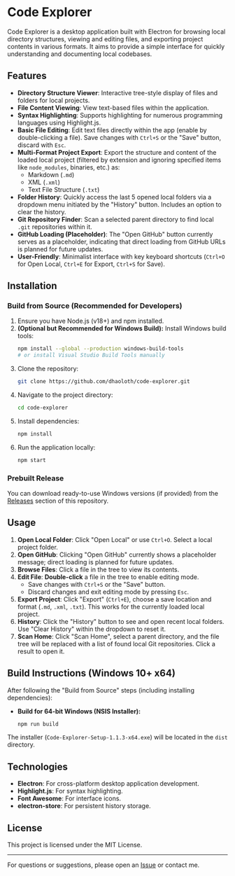 # Code Explorer

Code Explorer is a desktop application built with Electron for browsing local directory structures, viewing and editing files, and exporting project contents in various formats. It aims to provide a simple interface for quickly understanding and documenting local codebases.

## Features

*   **Directory Structure Viewer**: Interactive tree-style display of files and folders for local projects.
*   **File Content Viewing**: View text-based files within the application.
*   **Syntax Highlighting**: Supports highlighting for numerous programming languages using Highlight.js.
*   **Basic File Editing**: Edit text files directly within the app (enable by double-clicking a file). Save changes with `Ctrl+S` or the "Save" button, discard with `Esc`.
*   **Multi-Format Project Export**: Export the structure and content of the loaded local project (filtered by extension and ignoring specified items like `node_modules`, binaries, etc.) as:
    *   Markdown (`.md`)
    *   XML (`.xml`)
    *   Text File Structure (`.txt`)
*   **Folder History**: Quickly access the last 5 opened local folders via a dropdown menu initiated by the "History" button. Includes an option to clear the history.
*   **Git Repository Finder**: Scan a selected parent directory to find local `.git` repositories within it.
*   **GitHub Loading (Placeholder)**: The "Open GitHub" button currently serves as a placeholder, indicating that direct loading from GitHub URLs is planned for future updates.
*   **User-Friendly**: Minimalist interface with key keyboard shortcuts (`Ctrl+O` for Open Local, `Ctrl+E` for Export, `Ctrl+S` for Save).

## Installation

### Build from Source (Recommended for Developers)

1.  Ensure you have Node.js (v18+) and npm installed.
2.  **(Optional but Recommended for Windows Build):** Install Windows build tools:
    ```bash
    npm install --global --production windows-build-tools
    # or install Visual Studio Build Tools manually
    ```
3.  Clone the repository:
    ```bash
    git clone https://github.com/dhaoloth/code-explorer.git
    ```
4.  Navigate to the project directory:
    ```bash
    cd code-explorer
    ```
5.  Install dependencies:
    ```bash
    npm install
    ```
6.  Run the application locally:
    ```bash
    npm start
    ```

### Prebuilt Release

You can download ready-to-use Windows versions (if provided) from the [Releases](https://github.com/dhaoloth/code-explorer/releases) section of this repository.

## Usage

1.  **Open Local Folder**: Click "Open Local" or use `Ctrl+O`. Select a local project folder.
2.  **Open GitHub**: Clicking "Open GitHub" currently shows a placeholder message; direct loading is planned for future updates.
3.  **Browse Files**: Click a file in the tree to view its contents.
4.  **Edit File**: **Double-click** a file in the tree to enable editing mode.
    *   Save changes with `Ctrl+S` or the "Save" button.
    *   Discard changes and exit editing mode by pressing `Esc`.
5.  **Export Project**: Click "Export" (`Ctrl+E`), choose a save location and format (`.md`, `.xml`, `.txt`). This works for the currently loaded local project.
6.  **History**: Click the "History" button to see and open recent local folders. Use "Clear History" within the dropdown to reset it.
7.  **Scan Home**: Click "Scan Home", select a parent directory, and the file tree will be replaced with a list of found local Git repositories. Click a result to open it.

## Build Instructions (Windows 10+ x64)

After following the "Build from Source" steps (including installing dependencies):

*   **Build for 64-bit Windows (NSIS Installer):**
    ```bash
    npm run build
    ```

The installer (`Code-Explorer-Setup-1.1.3-x64.exe`) will be located in the `dist` directory.

## Technologies

*   **Electron**: For cross-platform desktop application development.
*   **Highlight.js**: For syntax highlighting.
*   **Font Awesome**: For interface icons.
*   **electron-store**: For persistent history storage.

## License

This project is licensed under the MIT License.

---

For questions or suggestions, please open an [Issue](https://github.com/dhaoloth/code-explorer/issues) or contact me.